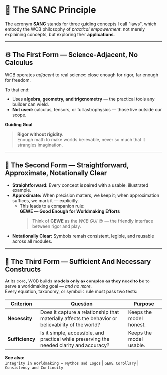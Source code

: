 # 🔑 The SANC Principle

The acronym **SANC** stands for three guiding concepts I call "laws", which embody 
the WCB philosophy of *practical empowerment*: not merely explaining concepts, but exploring their **applications**.

---

## ⚙️ The First Form — **S**cience-**A**djacent, **N**o **C**alculus

WCB operates *adjacent* to real science: close enough for rigor, far enough for freedom.

To that end:

- Uses **algebra, geometry, and trigonometry** — the practical tools any builder can wield.  
- **Not used:** calculus, tensors, or full astrophysics — those live outside our scope.

**Guiding Goal**

> **Rigor without rigidity.**  
> Enough math to make worlds believable, never so much that it strangles imagination.

---

## 🧮 The Second Form — **S**traightforward, **A**pproximate, **N**otationally **C**lear

- **Straightforward:** Every concept is paired with a usable, illustrated example.  
- **Approximate:** When precision matters, we keep it; when approximation suffices, we mark it — explicitly.  
  - This leads to a companion rule:  
    **GEWE — Good Enough for Worldmaking Efforts**  
    > Think of **GEWE** as the *WCB GUI* 😉 — the friendly interface between rigor and play.  
- **Notationally Clear:** Symbols remain consistent, legible, and reusable across all modules.

---

## 🧩 The Third Form — **S**ufficient **A**nd **N**ecessary **C**onstructs

At its core, WCB builds **models only as complex as they need to be** to serve a worldmaking goal — *and no more.*  
Every equation, taxonomy, or symbolic rule must pass two tests:

| **Criterion** | **Question** | **Purpose** |
|----------------|--------------|--------------|
| **Necessity** | Does it capture a relationship that materially affects the behavior or believability of the world? | Keeps the model honest. |
| **Sufficiency** | Is it simple, accessible, and practical while preserving the needed clarity and accuracy? | Keeps the model usable. |

**See also:**  
`Integrity in Worldmaking — Mythos and Logos`  |  `GEWE Corollary`  |  `Consistency and Continuity`

